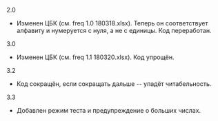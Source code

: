 2.0
* Изменен ЦБК (см. freq 1.0 180318.xlsx). Теперь он соответствует алфавиту и нумеруется с нуля, а не с единицы. Код переработан.

3.0
* Изменен ЦБК (см. freq 1.1 180320.xlsx). Код упрощён.

3.2
* Код сокращён, если сокращать дальше -- упадёт читабельность.

3.3
* Добавлен режим теста и предупреждение о больших числах.
